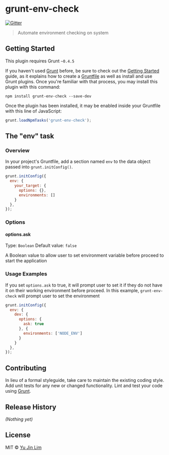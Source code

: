 # grunt-env-check

[![Gitter](https://badges.gitter.im/Join%20Chat.svg)](https://gitter.im/yujinlim/grunt-env-check?utm_source=badge&utm_medium=badge&utm_campaign=pr-badge&utm_content=badge)

> Automate environment checking on system

## Getting Started
This plugin requires Grunt `~0.4.5`

If you haven't used [Grunt](http://gruntjs.com/) before, be sure to check out the [Getting Started](http://gruntjs.com/getting-started) guide, as it explains how to create a [Gruntfile](http://gruntjs.com/sample-gruntfile) as well as install and use Grunt plugins. Once you're familiar with that process, you may install this plugin with this command:

```shell
npm install grunt-env-check --save-dev
```

Once the plugin has been installed, it may be enabled inside your Gruntfile with this line of JavaScript:

```js
grunt.loadNpmTasks('grunt-env-check');
```

## The "env" task

### Overview
In your project's Gruntfile, add a section named `env` to the data object passed into `grunt.initConfig()`.

```js
grunt.initConfig({
  env: {
    your_target: {
      options: {},
      environments: []
    }
  },
});
```

### Options

#### options.ask
Type: `Boolean`
Default value: `false`

A Boolean value to allow user to set environment variable before proceed to start the application

### Usage Examples
If you set `options.ask` to true, it will prompt user to set it if they do not have it on their working environment 
before proceed. In this example, `grunt-env-check` will prompt user to set the environment

```js
grunt.initConfig({
  env: {
    dev: {
      options: {
        ask: true
      }, {
        environments: ['NODE_ENV']
      }
    }
  },
});
```
## Contributing
In lieu of a formal styleguide, take care to maintain the existing coding style. Add unit tests for any new or changed functionality. Lint and test your code using [Grunt](http://gruntjs.com/).

## Release History
_(Nothing yet)_

## License
MIT © [Yu Jin Lim](https://github.com/yujinlim)
